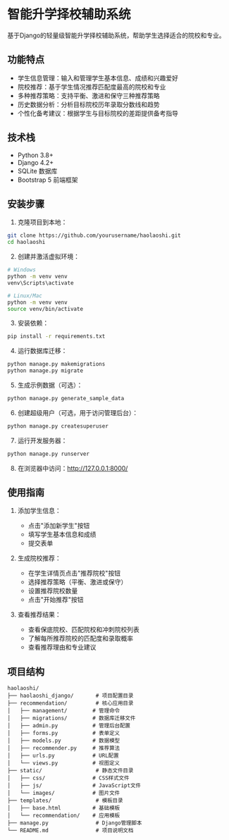 # 智能升学择校辅助系统

基于Django的轻量级智能升学择校辅助系统，帮助学生选择适合的院校和专业。

## 功能特点

- 学生信息管理：输入和管理学生基本信息、成绩和兴趣爱好
- 院校推荐：基于学生情况推荐匹配度最高的院校和专业
- 多种推荐策略：支持平衡、激进和保守三种推荐策略
- 历史数据分析：分析目标院校历年录取分数线和趋势
- 个性化备考建议：根据学生与目标院校的差距提供备考指导

## 技术栈

- Python 3.8+
- Django 4.2+
- SQLite 数据库
- Bootstrap 5 前端框架

## 安装步骤

1. 克隆项目到本地：

```bash
git clone https://github.com/yourusername/haolaoshi.git
cd haolaoshi
```

2. 创建并激活虚拟环境：

```bash
# Windows
python -m venv venv
venv\Scripts\activate

# Linux/Mac
python -m venv venv
source venv/bin/activate
```

3. 安装依赖：

```bash
pip install -r requirements.txt
```

4. 运行数据库迁移：

```bash
python manage.py makemigrations
python manage.py migrate
```

5. 生成示例数据（可选）：

```bash
python manage.py generate_sample_data
```

6. 创建超级用户（可选，用于访问管理后台）：

```bash
python manage.py createsuperuser
```

7. 运行开发服务器：

```bash
python manage.py runserver
```

8. 在浏览器中访问：http://127.0.0.1:8000/

## 使用指南

1. 添加学生信息：
   - 点击"添加新学生"按钮
   - 填写学生基本信息和成绩
   - 提交表单

2. 生成院校推荐：
   - 在学生详情页点击"推荐院校"按钮
   - 选择推荐策略（平衡、激进或保守）
   - 设置推荐院校数量
   - 点击"开始推荐"按钮

3. 查看推荐结果：
   - 查看保底院校、匹配院校和冲刺院校列表
   - 了解每所推荐院校的匹配度和录取概率
   - 查看推荐理由和专业建议

## 项目结构

```
haolaoshi/
├── haolaoshi_django/       # 项目配置目录
├── recommendation/         # 核心应用目录
│   ├── management/        # 管理命令
│   ├── migrations/        # 数据库迁移文件
│   ├── admin.py           # 管理后台配置
│   ├── forms.py           # 表单定义
│   ├── models.py          # 数据模型
│   ├── recommender.py     # 推荐算法
│   ├── urls.py            # URL配置
│   └── views.py           # 视图定义
├── static/                 # 静态文件目录
│   ├── css/               # CSS样式文件
│   ├── js/                # JavaScript文件
│   └── images/            # 图片文件
├── templates/              # 模板目录
│   ├── base.html          # 基础模板
│   └── recommendation/    # 应用模板
├── manage.py               # Django管理脚本
└── README.md               # 项目说明文档
```